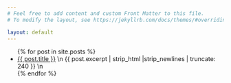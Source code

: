 ```yaml
---
# Feel free to add content and custom Front Matter to this file.
# To modify the layout, see https://jekyllrb.com/docs/themes/#overriding-theme-defaults

layout: default
---
```


<ul>
  {% for post in site.posts %}
    <li>
      <a href="{{ post.url | relative_url }}">{{ post.title }}</a>  \n
      {{ post.excerpt | strip_html |strip_newlines | truncate: 240 }}  \n
    </li>
  {% endfor %}
</ul>
